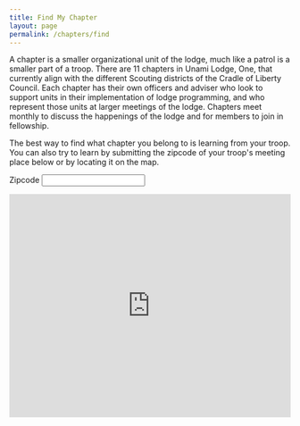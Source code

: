 ```yaml
---
title: Find My Chapter
layout: page
permalink: /chapters/find
---
```


A chapter is a smaller organizational unit of the lodge, much like a patrol is a smaller part of a troop. There are 11 chapters in Unami Lodge, One, that currently align with the different Scouting districts of the Cradle of Liberty Council. Each chapter has their own officers and adviser who look to support units in their implementation of lodge programming, and who represent those units at larger meetings of the lodge. Chapters meet monthly to discuss the happenings of the lodge and for members to join in fellowship.

The best way to find what chapter you belong to is learning from your troop. You can also try to learn by submitting the zipcode of your troop's meeting place below or by locating it on the map.

<form id="findchapterform" onsubmit="event.preventDefault();">
  <div class="form-group">
    <label for="zip">Zipcode</label>
    <input type="number" class="form-control col-3" name="zip" id="findchapterform-zip" placeholder="" value="" maxlength="5" required>
  </div>
</form>

<div class="alert alert-info fade" role="alert" id="alert-response" hidden>
  The zipcode you entered aligns with the chapters below. Either use the map to see which chapter you are in or contact one of the leaders from your unit or chapter.
  <ul id="findchapter-chapters"></ul>
</div>

<iframe src="https://www.google.com/maps/d/embed?mid=1cEJd5Fv4sfaouJ9mOJ66Hwj2l80&hl=en" width="100%" height="400" frameborder="0" class="mt-3"></iframe>

<script type="text/javascript">

chapters = {{ site.data.chapters | jsonify }};

const input = document.getElementById("findchapterform-zip");
const multiple_div = document.getElementById("alert-response");
const chapters_ul = document.getElementById("findchapter-chapters");
input.addEventListener('input', updateZip);

var chapters_matched =[];
var multi_chapter_output = "";

function updateZip(zip_input) {
  if(zip_input.target.value.toString().length > 4)
  {
    chapters.forEach(function(chapter) {
      chapter.zip.forEach(function(chapter_zip) {
        if (chapter_zip == zip_input.target.value)
          chapters_matched.push(chapter);
      });
    });

    if(chapters_matched.length === 1)
      window.location.href = "/chapters/" + chapters_matched[0]["email"];

    if(chapters_matched.length > 1)
    {
      chapters_matched.forEach(function(match) {
        multi_chapter_output += "<li><a href=\"/chapters/" + match["email"] + "\">" + match["chapter-name"] + "</a></li>";
      });

      chapters_ul.innerHTML = multi_chapter_output;
      multiple_div.removeAttribute("hidden");
      multiple_div.classList.add("show");
    }

    chapters_matched = [];
  };
}

</script>
